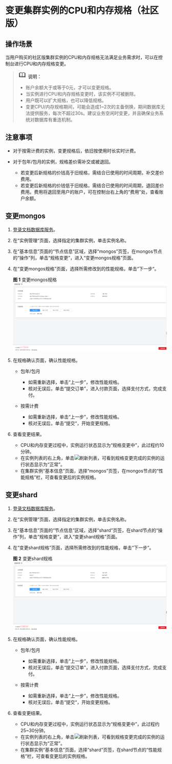 # 变更集群实例的CPU和内存规格（社区版）<a name="zh-cn_topic_0104472218"></a>

## 操作场景<a name="section38106127132942"></a>

当用户购买的社区版集群实例的CPU和内存规格无法满足业务需求时，可以在控制台进行CPU和内存规格变更。

>![](public_sys-resources/icon-note.gif) **说明：**   
>-   账户余额大于或等于0元，才可以变更规格。  
>-   当实例进行CPU和内存规格变更时，该实例不可被删除。  
>-   用户既可以扩大规格，也可以降低规格。  
>-   变更CPU/内存规格期间，可能会造成1\~2次的主备倒换，期间数据库无法提供服务，每次不超过30s。建议业务空闲时变更，并且确保业务系统对数据库有重连机制。  

## 注意事项<a name="section1752311674715"></a>

-   对于按需计费的实例，变更规格后，依旧按使用时长实时计费。

-   对于包年/包月的实例，规格差价需补交或被退回。
    -   若变更后新规格的价钱高于旧规格，需结合已使用的时间周期，补交差价费用。
    -   若变更后新规格的价钱低于旧规格，需结合已使用的时间周期，退回差价费用。费用将退回至用户的账户，可在控制台右上角的“费用”处，查看账户余额。


## 变更mongos<a name="section9704305161032"></a>

1.  [登录文档数据库服务](https://support.huaweicloud.com/qs-dds/dds_02_0043.html)。
2.  在“实例管理“页面，选择指定的集群实例，单击实例名称。
3.  在“基本信息”页面的“节点信息”区域，选择“mongos”页签，在mongos节点的“操作”列，单击“规格变更”，进入“变更mongos规格”页面。
4.  在“变更mongos规格”页面，选择所需修改到的性能规格，单击“下一步“。

    **图 1**  变更mongos规格<a name="fig15592171451013"></a>  
    ![](figures/变更mongos规格.png "变更mongos规格")

5.  在规格确认页面，确认性能规格。
    -   包年/包月
        -   如需重新选择，单击“上一步”，修改性能规格。
        -   核对无误后，单击“提交订单”，进入付款页面，选择支付方式，完成支付。

    -   按需计费
        -   如需重新选择，单击“上一步”，修改性能规格。
        -   核对无误后，单击“提交“，开始变更规格。

6.  查看变更结果。
    -   CPU和内存变更过程中，实例运行状态显示为“规格变更中”，此过程约10分钟。
    -   在实例列表的右上角，单击![](figures/kwx318612-GAUSS-DBaaS-image-dbe6bb50-e0f5-42a9-91be-08aab27832dc-11.png)刷新列表，可看到规格变更完成的实例的运行状态显示为“正常”。
    -   在集群实例“基本信息”页面，选择“mongos”页签，在mongos节点的“性能规格”栏，可查看变更后的实例规格。


## 变更shard<a name="section5378330161152"></a>

1.  [登录文档数据库服务](https://support.huaweicloud.com/qs-dds/dds_02_0043.html)。
2.  在“实例管理“页面，选择指定的集群实例，单击实例名称。
3.  在“基本信息”页面的“节点信息”区域，选择“shard”页签，在shard节点的“操作”列，单击“规格变更“，进入“变更shard规格”页面。
4.  在“变更shard规格”页面，选择所需修改到的性能规格，单击“下一步“。

    **图 2**  变更shard规格<a name="fig5905172211215"></a>  
    ![](figures/变更shard规格.png "变更shard规格")

5.  在规格确认页面，确认性能规格。
    -   包年/包月
        -   如需重新选择，单击“上一步”，修改性能规格。
        -   核对无误后，单击“提交订单”，进入付款页面，选择支付方式，完成支付。

    -   按需计费
        -   如需重新选择，单击“上一步”，修改性能规格。
        -   核对无误后，单击“提交“，开始变更规格。

6.  查看变更结果。
    -   CPU和内存变更过程中，实例运行状态显示为“规格变更中”，此过程约25\~30分钟。
    -   在实例列表的右上角，单击![](figures/kwx318612-GAUSS-DBaaS-image-dbe6bb50-e0f5-42a9-91be-08aab27832dc-11.png)刷新列表，可看到规格变更完成的实例的运行状态显示为“正常”。
    -   在集群实例“基本信息”页面，选择“shard”页签，在shard节点的“性能规格”栏，可查看变更后的实例规格。


